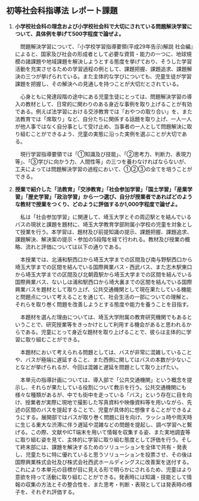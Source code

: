 ## **初等社会科指導法 レポート課題**

1. **小学校社会科の理念および小学校社会科で大切にされている問題解決学習について、具体例を挙げて500字程度で論ぜよ。**

    　問題解決学習について、『小学校学習指導要領(平成29年告示)解説 社会編』によると、国家及び社会の形成者として必要な資質・能力の一つに、地球規模の諸課題や地域課題を解決しようとする態度を挙げており、そうした学習活動を充実させるための学習過程の例として、課題把握、課題追求、課題解決の三つが挙げられている。また主体的な学びについても、児童生徒が学習課題を把握し、その解決への見通しを持つことが大切だとされている。

    　心身ともに発達段階の途中にある児童生徒にとっては、問題解決学習の導入の教材として、日常的に関わりのある身近な事例を取り上げることが有効である。例えば法学習における交渉教育では「おやつの取り合い」を、また法教育では「席取り」など、自分たちに関係する話題を取り上げ、一人一人が他人事ではなく自分事として受け止め、当事者の一人として問題解決に取り組むことができるよう、児童の実態に沿った実例を選ぶことが大切である。

    　現行学習指導要領では「①知識及び技能」、「②思考力、判断力、表現力等」、「③学びに向かう力、人間性等」の三つを養わなければならないが、工夫によっては問題解決学習の過程において、①②③の全てを培うことができる。


2. **授業で紹介した「法教育」「交渉教育」「社会参加学習」「国土学習」「産業学習」「歴史学習」「政治学習」から一つ選び、自分が授業者であればどのような教材で授業をつくり、どのように評価するか1,000字程度で論ぜよ。**

    　私は「社会参加学習」に関連して、埼玉大学とその周辺駅とを結んでいるバスの現状と課題を題材に、埼玉大学教育学部附属小学校の児童を対象として授業を行う。本学習は、題材及び前提知識の提示、課題把握、課題追求、課題解決、解決案の提示・参加の5段階を経て行われる。教材及び授業の概略、流れと評価については以下の通りである。

    　本授業では、北浦和駅西口から埼玉大学までの区間及び南与野駅西口から埼玉大学までの区間を結んでいる国際興業バス・西武バス、また志木駅東口から埼玉大学までの区間及び北朝霞駅から埼玉大学までの区間を結んでいる国際興業バス、ないしは浦和駅西口から埼大裏までの区間を結んでいる国際興業バスを題材として取り上げ、公共交通機関として現在果たしている機能と問題点について考えることを通じて、社会生活の一部についての理解と、それらを取り巻く問題を改善しようとする態度や能力を養うことを目指す。

    　本題材を選んだ理由については、埼玉大学附属の教育研究機関でもあるということで、研究授業等をきっかけとして利用する機会があると思われるからである。児童にとって身近な題材を取り上げることで、彼らは主体的に学習に取り組むことができる。

    　本題材において考えられる問題としては、バスが非常に混雑していることや、バスが極端に遅延すること、また西側に関してはバスの本数が少ないことなどが挙げられるが、今回は混雑と遅延を問題として取り上げたい。

    　本単元の指導計画については、導入部で「公共交通機関」という概念を提示し、それらが果たしている役割について教示を行う。公共交通機関にも様々な種類があるが、中でも街中を走っている「バス」という存在に目を向け、授業者が実際に現地で撮影した写真資料や映像資料等を用いながら、先述の区間のバスを提起することで、児童が具体的に想像することができるようにする。展開部ではバスが取り巻く問題に目を向け、ラッシュ時や雨天時に生じる重大な渋滞に伴う遅延や混雑などの問題を提起し、調べ学習へと繋げる。この際、文献やICT端末を用いて情報を収集する姿、また実地調査等に取り組む姿を見て、主体的に学習に取り組む態度として評価を行う。そして終末部には、課題を解決するためのソリューションを全体で共有・発表し、児童たちに特に優れていると思うソリューションを投票させ、その後は国際興業株式会社及び株式会社西武ホールディングスに改善案を送付する。これにより本単元の目標が目に見える形で明らかにされるため、児童はより意欲を持って活動に取り組むことができる。発表時には知識・技能として情報の収集の方法とその整合性を、また思考・判断・表現としては発表時の様子を、それぞれ評価する。

